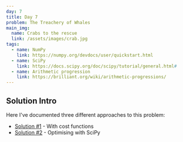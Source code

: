 ```yaml
---
day: 7
title: Day 7
problem: The Treachery of Whales
main_img:
  name: Crabs to the rescue
  link: /assets/images/crab.jpg
tags: 
  - name: NumPy
    link: https://numpy.org/devdocs/user/quickstart.html
  - name: SciPy
    link: https://docs.scipy.org/doc/scipy/tutorial/general.html#
  - name: Arithmetic progression
    link: https://brilliant.org/wiki/arithmetic-progressions/
---
```


## Solution Intro

Here I've documented three different approaches to this problem:

- [Solution #1](#solution-1) - With cost functions
- [Solution #2](#solution-2) - Optimising with SciPy
